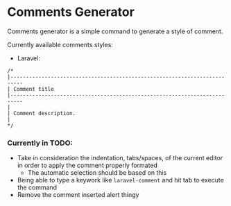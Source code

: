 # Comments Generator

Comments generator is a simple command to generate a style of comment.

Currently available comments styles:

* Laravel:
```
/*
|--------------------------------------------------------------------------
| Comment title
|--------------------------------------------------------------------------
|
| Comment description.
|
*/
```

### Currently in TODO:

* Take in consideration the indentation, tabs/spaces, of the current editor in order to apply the comment properly formated
    * The automatic selection should be based on this
* Being able to type a keywork like `laravel-comment` and hit tab to execute the command
* Remove the comment inserted alert thingy
